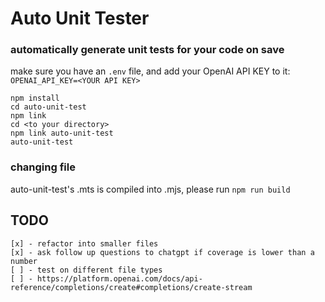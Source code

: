 # Auto Unit Tester

### automatically generate unit tests for your code on save

make sure you have an `.env` file, and add your OpenAI API KEY to it: `OPENAI_API_KEY=<YOUR API KEY>`

```
npm install
cd auto-unit-test
npm link
cd <to your directory>
npm link auto-unit-test
auto-unit-test
```

### changing file

auto-unit-test's .mts is compiled into .mjs, please run `npm run build`

## TODO

```
[x] - refactor into smaller files
[x] - ask follow up questions to chatgpt if coverage is lower than a number
[ ] - test on different file types
[ ] - https://platform.openai.com/docs/api-reference/completions/create#completions/create-stream
```
